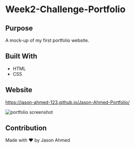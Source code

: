 # Week2-Challenge-Portfolio

## Purpose
A mock-up of my first portfolio website.

## Built With
* HTML
* CSS

## Website
https://jason-ahmed-123.github.io/Jason-Ahmed-Portfolio/

![portfolio screenshot](https://raw.githubusercontent.com/Jason-Ahmed-123/Week2-Challenge-Portfolio/master/assets/images/portfolio-screnshot.png)

## Contribution
Made with ❤️ by Jason Ahmed
